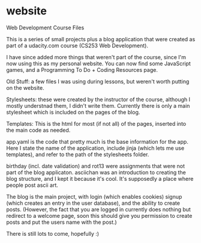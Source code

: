 website
============
Web Development Course Files

This is a series of small projects plus a blog application 
that were created as part of a udacity.com course (CS253 Web Development).

I have since added more things that weren't part of the course, since I'm now using this as my personal website.
You can now find some JavaScript games, and a Programming To Do + Coding Resources page.

Old Stuff: a few files I was using during lessons, but weren't worth 
putting on the website. 

Stylesheets: these were created by the instructor of the course, although 
I mostly understnad them, I didn't write them. Currently there is only a 
main stylesheet which is included on the pages of the blog.

Templates: This is the html for most (if not all) of the pages, 
inserted into the main code as needed.

app.yaml is the code that pretty much is the base information for the app. 
Here I state the name of the application, include jinja (which lets me use templates), 
and refer to the path of the stylesheets folder.

birthday (incl. date validation) and rot13 were assignments that were not part of the blog applicaton.
asciichan was an introduction to creating the blog structure, and I kept it because it's cool. 
It's supposedly a place where people post ascii art.

The blog is the main project, with 
login (which enables cookies)
signup (which creates an entry in the user database),
and the ability to create posts.
(However, the fact that you are logged in currently does nothing but redirect to a welcome page, 
soon this should give you permission to create posts and put the users name with the post.)

There is still lots to come, hopefully :)
